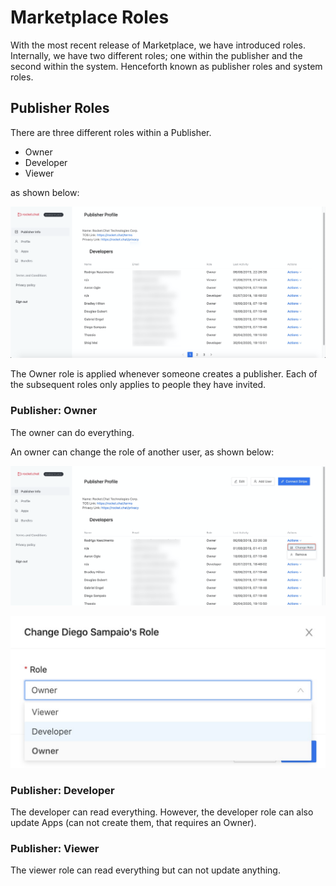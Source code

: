 # Marketplace Roles

With the most recent release of Marketplace, we have introduced roles. Internally, we have two different roles; one within the publisher and the second within the system. Henceforth known as publisher roles and system roles.

## Publisher Roles

There are three different roles within a Publisher.

* Owner
* Developer
* Viewer

as shown below:

![](../../.gitbook/assets/image%20%28446%29%20%282%29.png)

The Owner role is applied whenever someone creates a publisher. Each of the subsequent roles only applies to people they have invited.

### Publisher: Owner

The owner can do everything.

An owner can change the role of another user, as shown below:

![](../../.gitbook/assets/image%20%28459%29.png)

![](../../.gitbook/assets/image%20%28457%29.png)

### Publisher: Developer

The developer can read everything. However, the developer role can also update Apps \(can not create them, that requires an Owner\).

### Publisher: Viewer

The viewer role can read everything but can not update anything.

